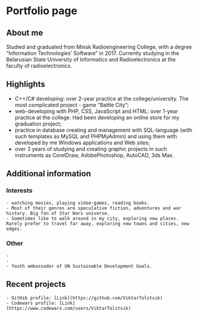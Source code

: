 # Portfolio page

## About me
Studied and graduated from Minsk Radioengineering College, with a degree “Information Technologies’ Software” in 2017. Currently studying in the Belarusian State University of Informatics and Radioelectronics at the faculty of radioelectronics.

## Highlights
- C++/C# developing: over 2-year practice at the college/university. The most complicated project - game “Battle City”;
- web-developing with PHP, CSS, JavaScript and HTML: over 1-year practice at the college. Had been developing an online store for my graduation project;
- practice in database creating and management with SQL-language (with such templates as MySQL and PHPMyAdmin) and using them with developed by me Windows applications and Web sites;
- over 3 years of studying and creating graphic projects in such instruments as CorelDraw, AdobePhotoshop, AutoCAD, 3ds Max.

## Additional information

### Interests
```
- watching movies, playing video-games, reading books.  
- Most of their genres are speculative fiction, adventures and war history. Big fan of Star Wars universe.
- Sometimes like to walk around in my city, exploring new places. Rarely prefer to travel far away, exploring new towns and cities, new edges.
```
### Other
```
- 
- 
- Youth ambassador of UN Sustainable Development Goals. 
```
## Recent projects
```
- GitHib profile: [Link](https://github.com/ViktarTolstsik)
- Codewars profile: [Link](https://www.codewars.com/users/ViktarTolstsik)
```
